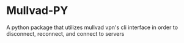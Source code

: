 # Mullvad-PY

A python package that utilizes mullvad vpn's cli interface in order to disconnect, reconnect, and connect to servers
